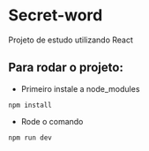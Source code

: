 # Secret-word

Projeto de estudo utilizando React

## Para rodar o projeto:
  
+ Primeiro instale a node_modules

```
npm install
```
+ Rode o comando

```
npm run dev
```
